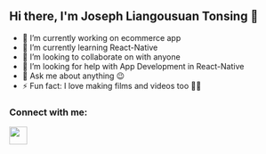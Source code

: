 ## Hi there, I'm Joseph Liangousuan Tonsing 👋

- 🔭 I’m currently working on ecommerce app
- 🌱 I’m currently learning React-Native
- 👯 I’m looking to collaborate on with anyone
- 🤔 I’m looking for help with App Development in React-Native
- 💬 Ask me about anything 😉
- ⚡ Fun fact: I love making films and videos too ✌🏻

### Connect with me:
<img height="32" width="32" src="https://cdn.jsdelivr.net/npm/simple-icons@v3/icons/facebook.svg" />

<!--
**JoeSwanTonsing/JoeSwanTonsing** is a ✨ _special_ ✨ repository because its `README.md` (this file) appears on your GitHub profile.

Here are some ideas to get you started:

- 🔭 I’m currently working on ...
- 🌱 I’m currently learning ...
- 👯 I’m looking to collaborate on ...
- 🤔 I’m looking for help with ...
- 💬 Ask me about ...
- 📫 How to reach me: ...
- 😄 Pronouns: ...
- ⚡ Fun fact: ...

http://simpleicons.org - Icon Link - <img height="32" width="32" src="https://cdn.jsdelivr.net/npm/simple-icons@v3/icons/[ICON NAME].svg" />
-->
